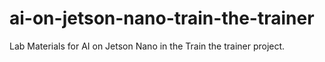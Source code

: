 # ai-on-jetson-nano-train-the-trainer
Lab Materials for AI on Jetson Nano in the Train the trainer project.
